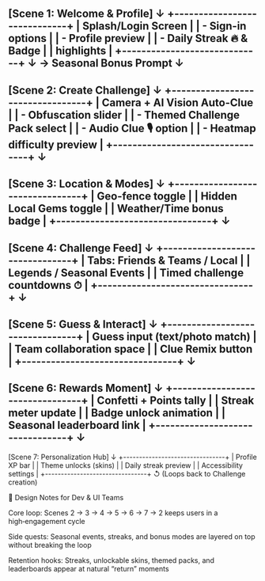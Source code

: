 
[Scene 1: Welcome & Profile]
    ↓
+-----------------------------+
| Splash/Login Screen         |
| - Sign-in options           |
| - Profile preview           |
| - Daily Streak 🔥 & Badge   |
|   highlights                |
+-----------------------------+
    ↓
    → Seasonal Bonus Prompt
    ↓
------------------------------------------------
[Scene 2: Create Challenge]
    ↓
+---------------------------------+
| Camera + AI Vision Auto-Clue    |
| - Obfuscation slider            |
| - Themed Challenge Pack select  |
| - Audio Clue 🎙 option          |
| - Heatmap difficulty preview    |
+---------------------------------+
    ↓
------------------------------------------------
[Scene 3: Location & Modes]
    ↓
+--------------------------------+
| Geo-fence toggle               |
| Hidden Local Gems toggle       |
| Weather/Time bonus badge       |
+--------------------------------+
    ↓
------------------------------------------------
[Scene 4: Challenge Feed]
    ↓
+--------------------------------+
| Tabs: Friends & Teams / Local  |
| Legends / Seasonal Events      |
| Timed challenge countdowns ⏱ |
+--------------------------------+
    ↓
------------------------------------------------
[Scene 5: Guess & Interact]
    ↓
+--------------------------------+
| Guess input (text/photo match) |
| Team collaboration space       |
| Clue Remix button              |
+--------------------------------+
    ↓
------------------------------------------------
[Scene 6: Rewards Moment]
    ↓
+--------------------------------+
| Confetti + Points tally        |
| Streak meter update            |
| Badge unlock animation         |
| Seasonal leaderboard link      |
+--------------------------------+
    ↓
------------------------------------------------
[Scene 7: Personalization Hub]
    ↓
+--------------------------------+
| Profile XP bar                 |
| Theme unlocks (skins)          |
| Daily streak preview           |
| Accessibility settings         |
+--------------------------------+
    ↺ (Loops back to Challenge creation)


🔑 Design Notes for Dev & UI Teams

Core loop: Scenes 2 → 3 → 4 → 5 → 6 → 7 → 2 keeps users in a high‑engagement cycle

Side quests: Seasonal events, streaks, and bonus modes are layered on top without breaking the loop

Retention hooks: Streaks, unlockable skins, themed packs, and leaderboards appear at natural “return” moments
